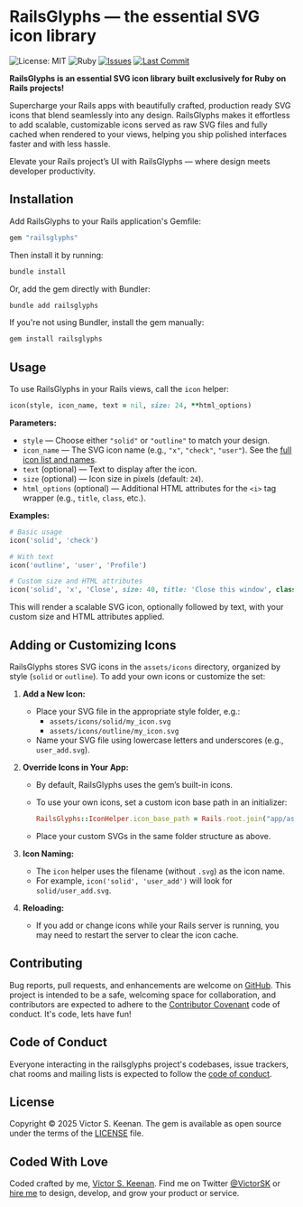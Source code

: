 # RailsGlyphs — the essential SVG icon library

![License: MIT](https://img.shields.io/badge/License-MIT-green.svg)
![Ruby](https://img.shields.io/badge/ruby-%3E%3D3.1-red)
[![Issues](https://img.shields.io/github/issues/VictorSK/railsglyphs)](https://github.com/VictorSK/railsglyphs/issues)
[![Last Commit](https://img.shields.io/github/last-commit/VictorSK/railsglyphs)](https://github.com/VictorSK/railsglyphs/commits/main)

**RailsGlyphs is an essential SVG icon library built exclusively for Ruby on Rails projects!**

Supercharge your Rails apps with beautifully crafted, production ready SVG icons that blend seamlessly into any design. RailsGlyphs makes it effortless to add scalable, customizable icons served as raw SVG files and fully cached when rendered to your views, helping you ship polished interfaces faster and with less hassle.

Elevate your Rails project’s UI with RailsGlyphs — where design meets developer productivity.

## Installation

Add RailsGlyphs to your Rails application's Gemfile:

```ruby
gem "railsglyphs"
```

Then install it by running:

```bash
bundle install
```

Or, add the gem directly with Bundler:

```bash
bundle add railsglyphs
```

If you're not using Bundler, install the gem manually:

```bash
gem install railsglyphs
```

## Usage

To use RailsGlyphs in your Rails views, call the `icon` helper:

```ruby
icon(style, icon_name, text = nil, size: 24, **html_options)
```

**Parameters:**

- `style` — Choose either `"solid"` or `"outline"` to match your design.
- `icon_name` — The SVG icon name (e.g., `"x"`, `"check"`, `"user"`).
  See the [full icon list and names](Icons.md).
- `text` (optional) — Text to display after the icon.
- `size` (optional) — Icon size in pixels (default: `24`).
- `html_options` (optional) — Additional HTML attributes for the `<i>` tag wrapper (e.g., `title`, `class`, etc.).

**Examples:**

```ruby
# Basic usage
icon('solid', 'check')

# With text
icon('outline', 'user', 'Profile')

# Custom size and HTML attributes
icon('solid', 'x', 'Close', size: 40, title: 'Close this window', class: 'text-red-500')
```

This will render a scalable SVG icon, optionally followed by text, with your custom size and HTML attributes applied.

## Adding or Customizing Icons

RailsGlyphs stores SVG icons in the `assets/icons` directory, organized by style (`solid` or `outline`). To add your own icons or customize the set:

1. **Add a New Icon:**

   - Place your SVG file in the appropriate style folder, e.g.:
     - `assets/icons/solid/my_icon.svg`
     - `assets/icons/outline/my_icon.svg`
   - Name your SVG file using lowercase letters and underscores (e.g., `user_add.svg`).

2. **Override Icons in Your App:**

   - By default, RailsGlyphs uses the gem’s built-in icons.
   - To use your own icons, set a custom icon base path in an initializer:

     ```ruby
     RailsGlyphs::IconHelper.icon_base_path = Rails.root.join("app/assets/icons")
     ```

   - Place your custom SVGs in the same folder structure as above.

3. **Icon Naming:**

   - The `icon` helper uses the filename (without `.svg`) as the icon name.
   - For example, `icon('solid', 'user_add')` will look for `solid/user_add.svg`.

4. **Reloading:**
   - If you add or change icons while your Rails server is running, you may need to restart the server to clear the icon cache.

## Contributing

Bug reports, pull requests, and enhancements are welcome on [GitHub](https://github.com/VictorSK/railsglyphs). This project is intended to be a safe, welcoming space for collaboration, and contributors are expected to adhere to the [Contributor Covenant](http://contributor-covenant.org) code of conduct. It's code, lets have fun!

## Code of Conduct

Everyone interacting in the railsglyphs project's codebases, issue trackers, chat rooms and mailing lists is expected to follow the [code of conduct](https://github.com/VictorSK/railsglyphs/blob/master/CODE_OF_CONDUCT.md).

## License

Copyright © 2025 Victor S. Keenan. The gem is available as open source under the terms of the [LICENSE](LICENSE) file.

## Coded With Love

Coded crafted by me, [Victor S. Keenan](https://www.victorkeenan.com). Find me on Twitter [@VictorSK](https://twitter.com/victorsk) or [hire me](https://www.inspyre.com) to design, develop, and grow your product or service.
